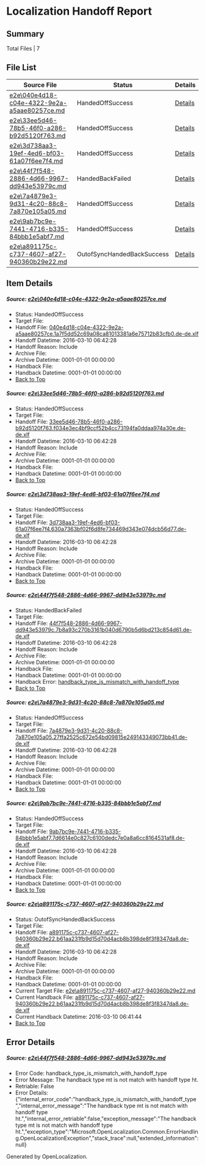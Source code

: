 # <a name='report-top'></a> Localization Handoff Report

## Summary
 Total Files | 7

## File List
 Source File | Status | Details 
 ----------- | ------ | ------- 
 [e2e\040e4d18-c04e-4322-9e2a-a5aae80257ce.md](https://github.com/OpenLocalizationTest/oltest/blob/d08da5b1d9dbb24bd8d2879c5179401298741c87/e2e/040e4d18-c04e-4322-9e2a-a5aae80257ce.md) | HandedOffSuccess | [Details](#c10f4b1d4e89490e1d936aeb9f9b2a24f2b5f5422)
 [e2e\33ee5d46-78b5-46f0-a286-b92d5120f763.md](https://github.com/OpenLocalizationTest/oltest/blob/138b5b788e412784b55ffc46baf10deb23a95d08/e2e/33ee5d46-78b5-46f0-a286-b92d5120f763.md) | HandedOffSuccess | [Details](#5e7e4d648c5443b1af3782f8f96bb16abfcaf70a3)
 [e2e\3d738aa3-19ef-4ed6-bf03-61a07f6ee7f4.md](https://github.com/OpenLocalizationTest/oltest/blob/02fab6f1f0757efa7ebf77cf1ab9b4bd95fce48e/e2e/3d738aa3-19ef-4ed6-bf03-61a07f6ee7f4.md) | HandedOffSuccess | [Details](#4645591548f2aaab3a8eb4eb41dd2b360340f53c4)
 [e2e\44f7f548-2886-4d66-9967-dd943e53979c.md](https://github.com/OpenLocalizationTest/oltest/blob/3537d307f3c5d1bd4c69e0a998f1ad2b021d11f0/e2e/44f7f548-2886-4d66-9967-dd943e53979c.md) | HandedBackFailed | [Details](#a2ef2b4ddda834aeec05dc8eaf4c404a836e7d175)
 [e2e\7a4879e3-9d31-4c20-88c8-7a870e105a05.md](https://github.com/OpenLocalizationTest/oltest/blob/4c023280f6444b4e039060580e861f406138f753/e2e/7a4879e3-9d31-4c20-88c8-7a870e105a05.md) | HandedOffSuccess | [Details](#b657a613e25823c33fa7e068438eaeedb44038976)
 [e2e\9ab7bc9e-7441-4716-b335-84bbb1e5abf7.md](https://github.com/OpenLocalizationTest/oltest/blob/ffcf59c7c5f9b5dbc8b3c4ead80118ec08b612f3/e2e/9ab7bc9e-7441-4716-b335-84bbb1e5abf7.md) | HandedOffSuccess | [Details](#d23d19c76830aa6d2172170a8f094af29ac6cc6c8)
 [e2e\a891175c-c737-4607-af27-940360b29e22.md](https://github.com/OpenLocalizationTest/oltest/blob/8bb742219715ab87853e48e51babf8c58ee8c7f7/e2e/a891175c-c737-4607-af27-940360b29e22.md) | OutofSyncHandedBackSuccess | [Details](#c88331d3cb18d903c211523420b390c68a5a79b39)

## Item Details
##### <a name='c10f4b1d4e89490e1d936aeb9f9b2a24f2b5f5422'></a> Source: [e2e\040e4d18-c04e-4322-9e2a-a5aae80257ce.md](https://github.com/OpenLocalizationTest/oltest/blob/d08da5b1d9dbb24bd8d2879c5179401298741c87/e2e/040e4d18-c04e-4322-9e2a-a5aae80257ce.md)
* Status: HandedOffSuccess
* Target File: 
* Handoff File: [040e4d18-c04e-4322-9e2a-a5aae80257ce.1a7f5dd52c69a08ca81013381a6e75712b83cfb0.de-de.xlf](https://github.com/OpenLocalizationTestOrg/olhandoff/blob/d82095476a61bf8db666308701b2a59020122db5/ol-handoff/OpenLocalizationTestOrg/oltest.de-de/xinjiang/ht/040e4d18-c04e-4322-9e2a-a5aae80257ce.1a7f5dd52c69a08ca81013381a6e75712b83cfb0.de-de.xlf)
* Handoff Datetime: 2016-03-10 06:42:28
* Handoff Reason: Include
* Archive File: 
* Archive Datetime: 0001-01-01 00:00:00
* Handback File: 
* Handback Datetime: 0001-01-01 00:00:00
* [Back to Top](#report-top)

##### <a name='5e7e4d648c5443b1af3782f8f96bb16abfcaf70a3'></a> Source: [e2e\33ee5d46-78b5-46f0-a286-b92d5120f763.md](https://github.com/OpenLocalizationTest/oltest/blob/138b5b788e412784b55ffc46baf10deb23a95d08/e2e/33ee5d46-78b5-46f0-a286-b92d5120f763.md)
* Status: HandedOffSuccess
* Target File: 
* Handoff File: [33ee5d46-78b5-46f0-a286-b92d5120f763.f034e3ec4bf9ccf52b4cc73194fa0ddaa974a30e.de-de.xlf](https://github.com/OpenLocalizationTestOrg/olhandoff/blob/d82095476a61bf8db666308701b2a59020122db5/ol-handoff/OpenLocalizationTestOrg/oltest.de-de/xinjiang/ht/33ee5d46-78b5-46f0-a286-b92d5120f763.f034e3ec4bf9ccf52b4cc73194fa0ddaa974a30e.de-de.xlf)
* Handoff Datetime: 2016-03-10 06:42:28
* Handoff Reason: Include
* Archive File: 
* Archive Datetime: 0001-01-01 00:00:00
* Handback File: 
* Handback Datetime: 0001-01-01 00:00:00
* [Back to Top](#report-top)

##### <a name='4645591548f2aaab3a8eb4eb41dd2b360340f53c4'></a> Source: [e2e\3d738aa3-19ef-4ed6-bf03-61a07f6ee7f4.md](https://github.com/OpenLocalizationTest/oltest/blob/02fab6f1f0757efa7ebf77cf1ab9b4bd95fce48e/e2e/3d738aa3-19ef-4ed6-bf03-61a07f6ee7f4.md)
* Status: HandedOffSuccess
* Target File: 
* Handoff File: [3d738aa3-19ef-4ed6-bf03-61a07f6ee7f4.630a7363bf02f6d8fe734469d343e074dcb56d77.de-de.xlf](https://github.com/OpenLocalizationTestOrg/olhandoff/blob/d82095476a61bf8db666308701b2a59020122db5/ol-handoff/OpenLocalizationTestOrg/oltest.de-de/xinjiang/ht/3d738aa3-19ef-4ed6-bf03-61a07f6ee7f4.630a7363bf02f6d8fe734469d343e074dcb56d77.de-de.xlf)
* Handoff Datetime: 2016-03-10 06:42:28
* Handoff Reason: Include
* Archive File: 
* Archive Datetime: 0001-01-01 00:00:00
* Handback File: 
* Handback Datetime: 0001-01-01 00:00:00
* [Back to Top](#report-top)

##### <a name='a2ef2b4ddda834aeec05dc8eaf4c404a836e7d175'></a> Source: [e2e\44f7f548-2886-4d66-9967-dd943e53979c.md](https://github.com/OpenLocalizationTest/oltest/blob/3537d307f3c5d1bd4c69e0a998f1ad2b021d11f0/e2e/44f7f548-2886-4d66-9967-dd943e53979c.md)
* Status: HandedBackFailed
* Target File: 
* Handoff File: [44f7f548-2886-4d66-9967-dd943e53979c.7b8a93c270b3161b040d6790b5d6bd213c854d61.de-de.xlf](https://github.com/OpenLocalizationTestOrg/olhandoff/blob/d82095476a61bf8db666308701b2a59020122db5/ol-handoff/OpenLocalizationTestOrg/oltest.de-de/xinjiang/ht/44f7f548-2886-4d66-9967-dd943e53979c.7b8a93c270b3161b040d6790b5d6bd213c854d61.de-de.xlf)
* Handoff Datetime: 2016-03-10 06:42:28
* Handoff Reason: Include
* Archive File: 
* Archive Datetime: 0001-01-01 00:00:00
* Handback File: 
* Handback Datetime: 0001-01-01 00:00:00
* Handback Error: [handback_type_is_mismatch_with_handoff_type](#a2ef2b4ddda834aeec05dc8eaf4c404a836e7d175handback_type_is_mismatch_with_handoff_type)
* [Back to Top](#report-top)

##### <a name='b657a613e25823c33fa7e068438eaeedb44038976'></a> Source: [e2e\7a4879e3-9d31-4c20-88c8-7a870e105a05.md](https://github.com/OpenLocalizationTest/oltest/blob/4c023280f6444b4e039060580e861f406138f753/e2e/7a4879e3-9d31-4c20-88c8-7a870e105a05.md)
* Status: HandedOffSuccess
* Target File: 
* Handoff File: [7a4879e3-9d31-4c20-88c8-7a870e105a05.27ffa2525c672e54bd09815e249143349073bb41.de-de.xlf](https://github.com/OpenLocalizationTestOrg/olhandoff/blob/d82095476a61bf8db666308701b2a59020122db5/ol-handoff/OpenLocalizationTestOrg/oltest.de-de/xinjiang/ht/7a4879e3-9d31-4c20-88c8-7a870e105a05.27ffa2525c672e54bd09815e249143349073bb41.de-de.xlf)
* Handoff Datetime: 2016-03-10 06:42:28
* Handoff Reason: Include
* Archive File: 
* Archive Datetime: 0001-01-01 00:00:00
* Handback File: 
* Handback Datetime: 0001-01-01 00:00:00
* [Back to Top](#report-top)

##### <a name='d23d19c76830aa6d2172170a8f094af29ac6cc6c8'></a> Source: [e2e\9ab7bc9e-7441-4716-b335-84bbb1e5abf7.md](https://github.com/OpenLocalizationTest/oltest/blob/ffcf59c7c5f9b5dbc8b3c4ead80118ec08b612f3/e2e/9ab7bc9e-7441-4716-b335-84bbb1e5abf7.md)
* Status: HandedOffSuccess
* Target File: 
* Handoff File: [9ab7bc9e-7441-4716-b335-84bbb1e5abf7.7d6614e0c827c6100dedc7e0a8a6cc8164531af8.de-de.xlf](https://github.com/OpenLocalizationTestOrg/olhandoff/blob/d82095476a61bf8db666308701b2a59020122db5/ol-handoff/OpenLocalizationTestOrg/oltest.de-de/xinjiang/ht/9ab7bc9e-7441-4716-b335-84bbb1e5abf7.7d6614e0c827c6100dedc7e0a8a6cc8164531af8.de-de.xlf)
* Handoff Datetime: 2016-03-10 06:42:28
* Handoff Reason: Include
* Archive File: 
* Archive Datetime: 0001-01-01 00:00:00
* Handback File: 
* Handback Datetime: 0001-01-01 00:00:00
* [Back to Top](#report-top)

##### <a name='c88331d3cb18d903c211523420b390c68a5a79b39'></a> Source: [e2e\a891175c-c737-4607-af27-940360b29e22.md](https://github.com/OpenLocalizationTest/oltest/blob/8bb742219715ab87853e48e51babf8c58ee8c7f7/e2e/a891175c-c737-4607-af27-940360b29e22.md)
* Status: OutofSyncHandedBackSuccess
* Target File: 
* Handoff File: [a891175c-c737-4607-af27-940360b29e22.b61aa231fb9d15d70d4acb8b398de8f3f8347da8.de-de.xlf](https://github.com/OpenLocalizationTestOrg/olhandoff/blob/d82095476a61bf8db666308701b2a59020122db5/ol-handoff/OpenLocalizationTestOrg/oltest.de-de/xinjiang/ht/a891175c-c737-4607-af27-940360b29e22.b61aa231fb9d15d70d4acb8b398de8f3f8347da8.de-de.xlf)
* Handoff Datetime: 2016-03-10 06:42:28
* Handoff Reason: Include
* Archive File: 
* Archive Datetime: 0001-01-01 00:00:00
* Handback File: 
* Handback Datetime: 0001-01-01 00:00:00
* Current Target File: [e2e\a891175c-c737-4607-af27-940360b29e22.md](https://github.com/OpenLocalizationTestOrg/oltest.de-de/blob/c1ea16fefa521510bacf5bfb6cc5ea6d426b4579/e2e/a891175c-c737-4607-af27-940360b29e22.md)
* Current Handback File: [a891175c-c737-4607-af27-940360b29e22.b61aa231fb9d15d70d4acb8b398de8f3f8347da8.de-de.xlf](https://github.com/OpenLocalizationTestOrg/olhandback/blob/a542a6d8f0ddc5ff40698e619a97105d35f15342/ol-handback/OpenLocalizationTestOrg/oltest.de-de/xinjiang/a891175c-c737-4607-af27-940360b29e22.b61aa231fb9d15d70d4acb8b398de8f3f8347da8.de-de.xlf)
* Current Handback Datetime: 2016-03-10 06:41:44
* [Back to Top](#report-top)


## Error Details
##### <a name='a2ef2b4ddda834aeec05dc8eaf4c404a836e7d175handback_type_is_mismatch_with_handoff_type'></a> Source: [e2e\44f7f548-2886-4d66-9967-dd943e53979c.md](#a2ef2b4ddda834aeec05dc8eaf4c404a836e7d175)
* Error Code: handback_type_is_mismatch_with_handoff_type
* Error Message: The handback type mt is not match with handoff type ht.
* Retriable: False
* Error Details: {"internal_error_code":"handback_type_is_mismatch_with_handoff_type","internal_error_message":"The handback type mt is not match with handoff type ht.","internal_error_retriable":false,"exception_message":"The handback type mt is not match with handoff type ht.","exception_type":"Microsoft.OpenLocalization.Common.ErrorHandling.OpenLocalizationException","stack_trace":null,"extended_information":null}


Generated by OpenLocalization.
